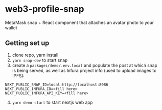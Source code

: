 # web3-profile-snap
MetaMask snap + React component that attaches an avatar photo to your wallet 


## Getting set up
1. clone repo, yarn install
2. `yarn snap-dev` to start snap
3. create a `packages/demo/.env.local` and populate the post at which snap is being served, as well as Infura project info (used to upload images to IPFS):
```
NEXT_PUBLIC_SNAP_ID=local:http://localhost:8086
NEXT_PUBLIC_INFURA_ID=<fill here>
NEXT_PUBLIC_INFURA_API_KEY=<fill here>

```
4. `yarn demo-start` to start nextjs web app
